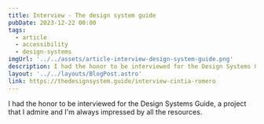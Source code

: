 ```yaml
---
title: Interview - The design system guide
pubDate: 2023-12-22 00:00
tags:
  - article
  - accessibility
  - design-systems
imgUrl: '../../assets/article-interview-design-system-guide.png'
description: I had the honor to be interviewed for the Design Systems Guide, a project that I admire and I'm always impressed by all the resources. 
layout: '../../layouts/BlogPost.astro'
link: https://thedesignsystem.guide/interview-cintia-romero
---
```


I had the honor to be interviewed for the Design Systems Guide, a project that I admire and I'm always impressed by all the resources. 
